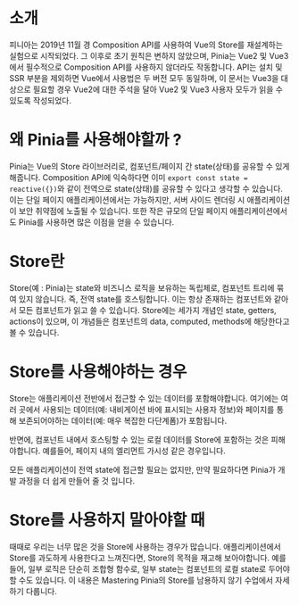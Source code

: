 # 소개
피니아는 2019년 11월 경 Composition API를 사용하여 Vue의 Store를 재설계하는 실험으로 시작되었다. 그 이후로 초기 원칙은 변하지 않았으며, Pinia는 Vue2 및 Vue3에서 필수적으로 Composition API를 사용하지 않더라도 작동합니다. 
API는 설치 및 SSR 부분을 제외하면 Vue에서 사용법은 두 버전 모두 동일하며, 이 문서는 Vue3을 대상으로 필요할 경우 Vue2에 대한 주석을 달아 Vue2 및 Vue3 사용자 모두가 읽을 수 있도록 작성되었다.

# 왜 Pinia를 사용해야할까 ?
Pinia는 Vue의 Store 라이브러리로, 컴포넌트/페이지 간 state(상태)를 공유할 수 있게 해줍니다.
Composition API에 익숙하다면 이미 `export const state = reactive({})`와 같이 전역으로 state(상태)를 공유할 수 있다고 생각할 수 있습니다.
이는 단일 페이지 애플리케이션에서는 가능하지만, 서버 사이드 렌더링 시 애플리케이션이 보안 취약점에 노출될 수 있습니다. 
또한 작은 규모의 단일 페이지 애플리케이션에서도 Pinia를 사용하면 많은 이점을 얻을 수 있습니다.

# Store란
Store(예 : Pinia)는 state와 비즈니스 로직을 보유하는 독립체로, 컴포넌트 트리에 묶여 있지 않습니다. 즉, 전역 state를 호스팅합니다. 이는 항상 존재하는 컴포넌트와 같아서 모든 컴포넌트가 읽고 쓸 수 있습니다. Store에는 세가지 개념인 state, getters, actions이 있으며, 이 개념들은 컴포넌트의 data, computed, methods에 해당한다고 볼 수 있습니다.

# Store를 사용해야하는 경우
Store는 애플리케이션 전반에서 접근할 수 있는 데이터를 포함해야합니다. 여기에는 여러 곳에서 사용되는 데이터(예: 내비게이션 바에 표시되는 사용자 정보)와 페이지를 통해 보존되어야하는 데이터(예: 매우 복잡한 다단계폼)가 포함됩니다.

반면에, 컴포넌트 내에서 호스팅할 수 있는 로컬 데이터를 Store에 포함하는 것은 피해야합니다.
예를들어, 페이지 내의 엘리먼트 가시성 같은 경우입니다.

모든 애플리케이션이 전역 state에 접근할 필요는 없지만, 만약 필요하다면 Pinia가 개발 과정을 더 쉽게 만들어 줄 것 입니다.

# Store를 사용하지 말아야할 때
때때로 우리는 너무 많은 것을 Store에 사용하는 경우가 많습니다. 애플리케이션에서 Store를 과도하게 사용한다고 느껴진다면, Store의 목적을 재고해 보아야합니다. 예를들어, 일부 로직은 단순히 조합형 함수로, 일부 state는 컴포넌트의 로컬 state로 두어야할 수도 있습니다. 이 내용은 Mastering Pinia의 Store를 남용하지 않기 수업에서 자세하기 다룹니다.